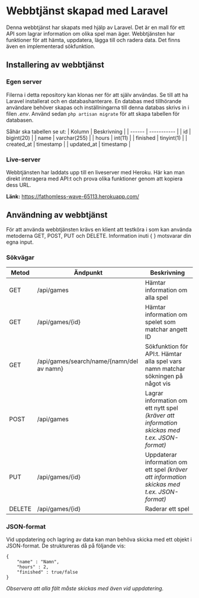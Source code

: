# Webbtjänst skapad med Laravel
Denna webbtjänst har skapats med hjälp av Laravel. Det är en mall för ett API som lagrar information om olika spel man äger.
Webbtjänsten har funktioner för att hämta, uppdatera, lägga till och radera data. Det finns även en implementerad sökfunktion.

## Installering av webbtjänst

### Egen server
Filerna i detta repository kan klonas ner för att själv användas. Se till att ha Laravel installerat och en databashanterare. En databas med tillhörande användare
behöver skapas och inställningarna till denna databas skrivs in i filen *.env*. Använd sedan `php artisan migrate` för att skapa tabellen för databasen.

Såhär ska tabellen se ut:
| Kolumn | Beskrivning |
| ------ | ----------- |
| id | bigint(20) |
| name | varchar(255) |
| hours | int(11) |
| finished | tinyint(1) |
| created_at | timestamp |
| updated_at | timestamp |

### Live-server
Webbtjänsten har laddats upp till en liveserver med Heroku. Här kan man direkt interagera med API:t och prova olika funktioner genom att kopiera dess URL.

**Länk:** https://fathomless-wave-65113.herokuapp.com/

## Användning av webbtjänst
För att använda webbtjänsten krävs en klient att testköra i som kan använda metoderna GET, POST, PUT och DELETE. Information inuti { } motsvarar din egna input.

### Sökvägar
| Metod | Ändpunkt | Beskrivning |
| ----- | -------- | ----------- |
| GET | /api/games | Hämtar information om alla spel |
| GET | /api/games/{id} | Hämtar information om spelet som matchar angett ID |
| GET | /api/games/search/name/{namn/del av namn} | Sökfunktion för API:t. Hämtar alla spel vars namn matchar sökningen på något vis |
| POST | /api/games | Lagrar information om ett nytt spel *(kräver att information skickas med t.ex. JSON-format)* |
| PUT | /api/games/{id} | Uppdaterar information om ett spel *(kräver att information skickas med t.ex. JSON-format)* |
| DELETE | /api/games/{id} | Raderar ett spel |

### JSON-format
Vid uppdatering och lagring av data kan man behöva skicka med ett objekt i JSON-format. De struktureras då på följande vis:
```
{
    "name" : "Namn",
    "hours" : 2,
    "finished" : true/false
}
```
*Observera att alla fält måste skickas med även vid uppdatering.*
